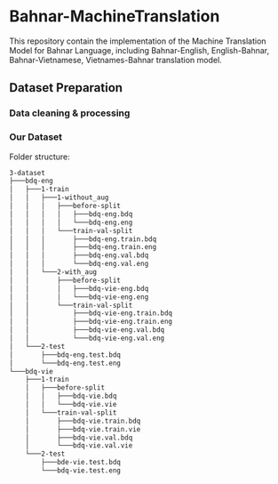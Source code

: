 # Bahnar-MachineTranslation

This repository contain the implementation of the Machine Translation Model for Bahnar Language, including Bahnar-English, English-Bahnar, Bahnar-Vietnamese, Vietnames-Bahnar translation model.

## Dataset Preparation
### Data cleaning & processing
### Our Dataset
Folder structure: 
```bash
3-dataset
├───bdq-eng
│   ├───1-train
│   │   ├───1-without_aug
│   │   │   ├───before-split
│   │   │   │   ├───bdq-eng.bdq
│   │   │   │   └───bdq-eng.eng
│   │   │   └───train-val-split
│   │   │       ├───bdq-eng.train.bdq
│   │   │       ├───bdq-eng.train.eng
│   │   │       ├───bdq-eng.val.bdq
│   │   │       └───bdq-eng.val.eng
│   │   └───2-with_aug
│   │       ├───before-split
│   │       │   ├───bdq-vie-eng.bdq
│   │       │   └───bdq-vie-eng.eng
│   │       └───train-val-split
│   │           ├───bdq-vie-eng.train.bdq
│   │           ├───bdq-vie-eng.train.eng
│   │           ├───bdq-vie-eng.val.bdq
│   │           └───bdq-vie-eng.val.eng
│   └───2-test
│       ├───bdq-eng.test.bdq
│       └───bdq-eng.test.eng
└───bdq-vie
    ├───1-train
    │   ├───before-split
    │   │   ├───bdq-vie.bdq
    │   │   └───bdq-vie.vie    
    │   └───train-val-split
    │       ├───bdq-vie.train.bdq
    │       ├───bdq-vie.train.vie
    │       ├───bdq-vie.val.bdq
    │       └───bdq-vie.val.vie
    └───2-test
        ├───bde-vie.test.bdq
        └───bdq-vie.test.eng
        
```



